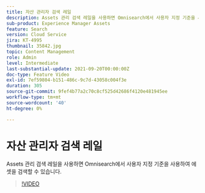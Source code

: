 ```yaml
---
title: 자산 관리자 검색 레일
description: Assets 관리 검색 레일을 사용하면 Omnisearch에서 사용자 지정 기준을 사용하여 에셋을 검색할 수 있습니다.
sub-product: Experience Manager Assets
feature: Search
version: Cloud Service
jira: KT-4995
thumbnail: 35842.jpg
topic: Content Management
role: Admin
level: Intermediate
last-substantial-update: 2021-09-20T00:00:00Z
doc-type: Feature Video
exl-id: 7ef59804-b151-486c-9c7d-43058c004f3e
duration: 305
source-git-commit: 9fef4b77a2c70c8cf525d42686f4120e481945ee
workflow-type: tm+mt
source-wordcount: '40'
ht-degree: 0%

---
```


# 자산 관리자 검색 레일

Assets 관리 검색 레일을 사용하면 Omnisearch에서 사용자 지정 기준을 사용하여 에셋을 검색할 수 있습니다.

>[!VIDEO](https://video.tv.adobe.com/v/35842?quality=12&learn=on)
